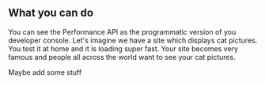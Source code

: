 
## What you can do

You can see the Performance API as the programmatic version of you developer console. Let's imagine we have a site which displays cat pictures. You test it at home and it is loading super fast. Your site becomes very famous and people all across the world want to see your cat pictures.

Maybe add some stuff 